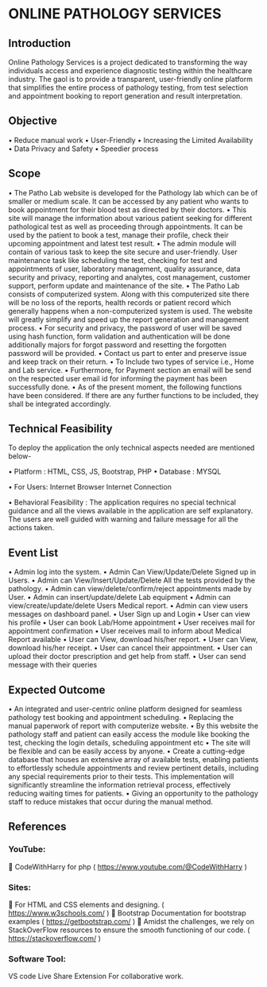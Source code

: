 # ONLINE PATHOLOGY SERVICES

## Introduction

Online Pathology Services is a project dedicated to transforming the way individuals access and experience diagnostic testing within the healthcare industry. The gaol is to provide a transparent, user-friendly online platform that simplifies the entire process of pathology testing, from test selection and appointment booking to report generation and result interpretation.

## Objective

•	Reduce manual work
•	User-Friendly
•	Increasing the Limited Availability
•	Data Privacy and Safety
•	Speedier process

## Scope

•	The Patho Lab website is developed for the Pathology lab which can be of smaller or medium scale. It can be accessed by any patient who wants to book appointment for their blood test as directed by their doctors.
•	This site will manage the information about various patient seeking for different pathological test as well as proceeding through appointments. It can be used by the patient to book a test, manage their profile, check their upcoming appointment and latest test result.
•	The admin module will contain of various task to keep the site secure and user-friendly. User maintenance task like scheduling the test, checking for test and appointments of user, laboratory management, quality assurance, data security and privacy, reporting and analytes, cost management, customer support, perform update and maintenance of the site.
•	The Patho Lab consists of computerized system. Along with this computerized site there will be no loss of the reports, health records or patient record which generally happens when a non-computerized system is used. The website will greatly simplify and speed up the report generation and management process.
•	For security and privacy, the password of user will be saved using hash function, form validation and authentication will be done additionally majors for forgot password and resetting the forgotten password will be provided.
•	Contact us part to enter and preserve issue and keep track on their return.
•	To Include two types of service i.e., Home and Lab service. 
•	Furthermore, for Payment section an email will be send on the respected user email id for informing the payment has been successfully done.
•	As of the present moment, the following functions have been considered. If there are any further functions to be included, they shall be integrated accordingly.

## Technical Feasibility 

To deploy the application the only technical aspects needed are mentioned below-  

•	Platform : HTML, CSS, JS, Bootstrap, PHP 
•	Database : MYSQL  

•	For Users: 
Internet Browser 
Internet Connection  

•	Behavioral Feasibility : 
The application requires no special technical guidance and all the views available in the application are self explanatory. The users are well guided with warning and failure message for all the actions taken.

## Event List

•	Admin log into the system. 
•	Admin Can View/Update/Delete Signed up in Users.
•	Admin can View/Insert/Update/Delete All the tests provided by the pathology.
•	Admin can view/delete/confirm/reject appointments made by User.
•	Admin can insert/update/delete Lab equipment
•	Admin can view/create/update/delete Users Medical report.
•	Admin can view users messages on dashboard panel.
•	User Sign up and Login
•	User can view his profile
•	User can book Lab/Home appointment
•	User receives mail for appointment confirmation
•	User receives mail to inform about Medical Report available
•	User can View, download his/her report.
•	User can View, download his/her receipt.
•	User can cancel their appointment.
•	User can upload their doctor prescription and get help from staff.
•	User can send message with their queries


## Expected Outcome

•	An integrated and user-centric online platform designed for seamless pathology test booking and appointment scheduling.
•	Replacing the manual paperwork of report with computerize website.
•	By this website the pathology staff and patient can easily access the module like booking the test, checking the login details, scheduling appointment etc
•	The site will be flexible and can be easily access by anyone.
•	Create a cutting-edge database that houses an extensive array of available tests, enabling patients to effortlessly schedule appointments and review pertinent details, including any special requirements prior to their tests. This implementation will significantly streamline the information retrieval process, effectively reducing waiting times for patients.
•	Giving an opportunity to the pathology staff to reduce mistakes that occur during the manual method.


## References 
### YouTube:
	CodeWithHarry for php ( https://www.youtube.com/@CodeWithHarry )

### Sites:
	 For HTML and CSS elements and designing. ( https://www.w3schools.com/ )
	Bootstrap Documentation for bootstrap examples ( https://getbootstrap.com/ )
	Amidst the challenges, we rely on StackOverFlow  resources to ensure the smooth functioning of our code. ( https://stackoverflow.com/  )

### Software Tool: 
VS code Live Share Extension For collaborative work.



